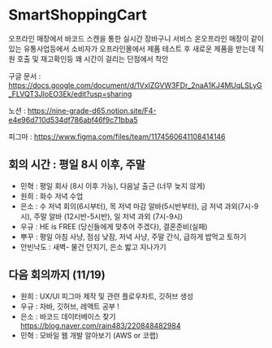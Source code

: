 # SmartShoppingCart
오프라인 매장에서 바코드 스캔을 통한 실시간 장바구니 서비스
온오프라인 매장이 같이있는 유통사업등에서 소비자가 오프라인몰에서 제품 테스트 후 새로운 제품을 받는데 직원 호출 및 재고확인등 꽤 시간이 걸리는 단점에서 착안

구글 문서 : https://docs.google.com/document/d/1VxIZGVW3FDr_2naA1KJ4MUqLSLyG_FLVQT3JIoEO3Ek/edit?usp=sharing

노션 : https://nine-grade-d65.notion.site/F4-e4e96d710d534df786abf46f9c71bba5

피그마 : https://www.figma.com/files/team/1174560641108414146


## 회의 시간 : 평일 8시 이후, 주말
  - 민혁 : 평일 회사 (8시 이후 가능), 다음날 출근 (너무 늦지 않게)
  - 원희 : 화수 저녁 수업
  - 은소 : 수 저녁 회의(6시부터), 목 저녁 마감 알바(5시반부터), 금 저녁 과외(7시-9시), 주말 알바 (12시반-5시반), 일 저녁 과외 (7시-9시)
  - 우규 : HE is FREE (당신들에게 맞추어 주겠다), 결혼준비(실패)
  - 뿌꾸 : 평일 아침 사냥, 점심 낮잠, 저녁 사냥, 주말 간식, 급하게 밥먹고 토하기
  - 안빈낙도  : 새벽- 물건 던지기, 은소 밟고 지나가기




## 다음 회의까지 (11/19)
  - 원희 : UX/UI 피그마 제작 및 관련 플로우차트, 깃허브 생성
  - 우규 : 자바, 깃허브, 레액트 공부 !
  - 은소 : 바코드 데이터베이스 찾기
  https://blog.naver.com/rain483/220848482984 
  - 민혁 : 모바일 웹 개발 알아보기 (AWS or 코랩)
